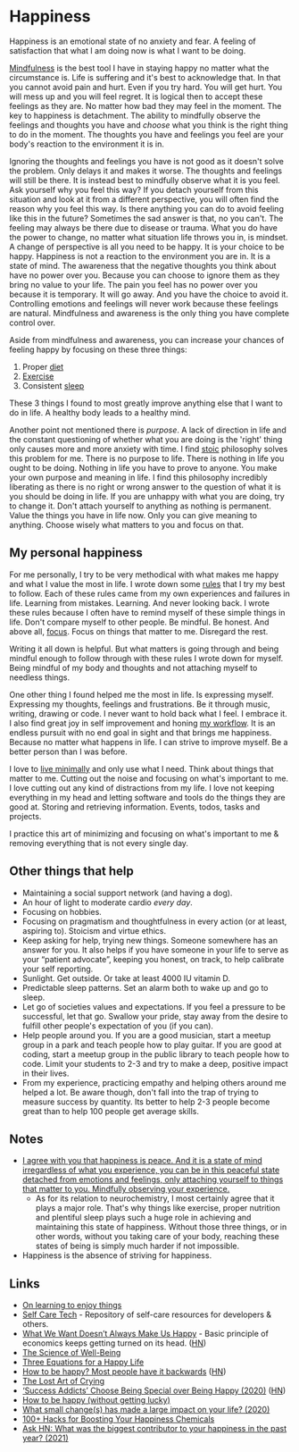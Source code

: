 # Happiness

Happiness is an emotional state of no anxiety and fear. A feeling of satisfaction that what I am doing now is what I want to be doing.

[Mindfulness](../mindfulness/mindfulness.md) is the best tool I have in staying happy no matter what the circumstance is. Life is suffering and it's best to acknowledge that. In that you cannot avoid pain and hurt. Even if you try hard. You will get hurt. You will mess up and you will feel regret. It is logical then to accept these feelings as they are. No matter how bad they may feel in the moment. The key to happiness is detachment. The ability to mindfully observe the feelings and thoughts you have and _choose_ what you think is the right thing to do in the moment. The thoughts you have and feelings you feel are your body's reaction to the environment it is in.

Ignoring the thoughts and feelings you have is not good as it doesn't solve the problem. Only delays it and makes it worse. The thoughts and feelings will still be there. It is instead best to mindfully observe what it is you feel. Ask yourself why you feel this way? If you detach yourself from this situation and look at it from a different perspective, you will often find the reason why you feel this way. Is there anything you can do to avoid feeling like this in the future? Sometimes the sad answer is that, no you can't. The feeling may always be there due to disease or trauma. What you do have the power to change, no matter what situation life throws you in, is mindset. A change of perspective is all you need to be happy. It is your choice to be happy. Happiness is not a reaction to the environment you are in. It is a state of mind. The awareness that the negative thoughts you think about have no power over you. Because you can choose to ignore them as they bring no value to your life. The pain you feel has no power over you because it is temporary. It will go away. And you have the choice to avoid it. Controlling emotions and feelings will never work because these feelings are natural. Mindfulness and awareness is the only thing you have complete control over.

Aside from mindfulness and awareness, you can increase your chances of feeling happy by focusing on these three things:

1. Proper [diet](../health/nutrition/nutrition.md)
2. [Exercise](../fitness/fitness.md)
3. Consistent [sleep](../sleep/sleep.md)

These 3 things I found to most greatly improve anything else that I want to do in life. A healthy body leads to a healthy mind.

Another point not mentioned there is _purpose_. A lack of direction in life and the constant questioning of whether what you are doing is the 'right' thing only causes more and more anxiety with time. I find [stoic](http://en.wikipedia.org/wiki/Stoicism) philosophy solves this problem for me. There is no purpose to life. There is nothing in life you ought to be doing. Nothing in life you have to prove to anyone. You make your own purpose and meaning in life. I find this philosophy incredibly liberating as there is no right or wrong answer to the question of what it is you should be doing in life. If you are unhappy with what you are doing, try to change it. Don't attach yourself to anything as nothing is permanent. Value the things you have in life now. Only you can give meaning to anything. Choose wisely what matters to you and focus on that.

## My personal happiness

For me personally, I try to be very methodical with what makes me happy and what I value the most in life. I wrote down some [rules](../focusing/rules.md) that I try my best to follow. Each of these rules came from my own experiences and failures in life. Learning from mistakes. Learning. And never looking back. I wrote these rules because I often have to remind myself of these simple things in life. Don't compare myself to other people. Be mindful. Be honest. And above all, [focus](../focusing/focusing.md). Focus on things that matter to me. Disregard the rest.

Writing it all down is helpful. But what matters is going through and being mindful enough to follow through with these rules I wrote down for myself. Being mindful of my body and thoughts and not attaching myself to needless things.

One other thing I found helped me the most in life. Is expressing myself. Expressing my thoughts, feelings and frustrations. Be it through music, writing, drawing or code. I never want to hold back what I feel. I embrace it. I also find great joy in self improvement and honing [my workflow](../sharing/my-workflow.md). It is an endless pursuit with no end goal in sight and that brings me happiness. Because no matter what happens in life. I can strive to improve myself. Be a better person than I was before.

I love to [live minimally](../minimalism/minimalism.md) and only use what I need. Think about things that matter to me. Cutting out the noise and focusing on what's important to me. I love cutting out any kind of distractions from my life. I love not keeping everything in my head and letting software and tools do the things they are good at. Storing and retrieving information. Events, todos, tasks and projects.

I practice this art of minimizing and focusing on what's important to me & removing everything that is not every single day.

## Other things that help

- Maintaining a social support network (and having a dog).
- An hour of light to moderate cardio _every day_.
- Focusing on hobbies.
- Focusing on pragmatism and thoughtfulness in every action (or at least, aspiring to). Stoicism and virtue ethics.
- Keep asking for help, trying new things. Someone somewhere has an answer for you. It also helps if you have someone in your life to serve as your “patient advocate”, keeping you honest, on track, to help calibrate your self reporting.
- Sunlight. Get outside. Or take at least 4000 IU vitamin D.
- Predictable sleep patterns. Set an alarm both to wake up and go to sleep.
- Let go of societies values and expectations. If you feel a pressure to be successful, let that go. Swallow your pride, stay away from the desire to fulfill other people's expectation of you (if you can).
- Help people around you. If you are a good musician, start a meetup group in a park and teach people how to play guitar. If you are good at coding, start a meetup group in the public library to teach people how to code. Limit your students to 2-3 and try to make a deep, positive impact in their lives.
- From my experience, practicing empathy and helping others around me helped a lot. Be aware though, don't fall into the trap of trying to measure success by quantity. Its better to help 2-3 people become great than to help 100 people get average skills.

## Notes

- [I agree with you that happiness is peace. And it is a state of mind irregardless of what you experience, you can be in this peaceful state detached from emotions and feelings, only attaching yourself to things that matter to you. Mindfully observing your experience.](https://www.reddit.com/r/Psychonaut/comments/8f52lr/my_thoughts_on_happiness/)
  - As for its relation to neurochemistry, I most certainly agree that it plays a major role. That's why things like exercise, proper nutrition and plentiful sleep plays such a huge role in achieving and maintaining this state of happiness. Without those three things, or in other words, without you taking care of your body, reaching these states of being is simply much harder if not impossible.
- Happiness is the absence of striving for happiness.

## Links

- [On learning to enjoy things](https://ryn.works/2018/03/12/on-learning-to-enjoy-things/)
- [Self Care Tech](http://selfcare.tech/) - Repository of self-care resources for developers & others.
- [What We Want Doesn’t Always Make Us Happy](https://www.bloomberg.com/opinion/articles/2019-05-01/what-we-want-doesn-t-always-make-us-happy) - Basic principle of economics keeps getting turned on its head. ([HN](https://news.ycombinator.com/item?id=20074303))
- [The Science of Well-Being](https://www.coursera.org/learn/the-science-of-well-being)
- [Three Equations for a Happy Life](https://www.theatlantic.com/family/archive/2020/04/how-increase-happiness-according-research/609619/)
- [How to be happy? Most people have it backwards](http://www.ox.ac.uk/research/research-in-conversation/how-live-happy-life/michael-plant) ([HN](https://news.ycombinator.com/item?id=23700043))
- [The Lost Art of Crying](https://nibrasi.co.uk/the-lost-art-of-crying)
- [‘Success Addicts’ Choose Being Special over Being Happy (2020)](https://www.theatlantic.com/family/archive/2020/07/why-success-wont-make-you-happy/614731/) ([HN](https://news.ycombinator.com/item?id=24007274))
- [How to be happy (without getting lucky)](https://twitter.com/dvassallo/status/1300306727963828226)
- [What small change(s) has made a large impact on your life? (2020)](https://lobste.rs/s/4oiijk/what_small_change_s_has_made_large_impact)
- [100+ Hacks for Boosting Your Happiness Chemicals](https://www.theemotionmachine.com/100-hacks-for-boosting-your-happiness-chemicals/)
- [Ask HN: What was the biggest contributor to your happiness in the past year? (2021)](https://news.ycombinator.com/item?id=26528011)
